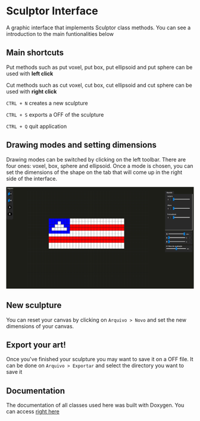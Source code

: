 # Sculptor Interface

A graphic interface that implements Sculptor class methods. You can see a introduction to the main funtionalities below

## Main shortcuts

Put methods such as put voxel, put box, put ellipsoid and put sphere can be used with **left click**

Cut methods such as cut voxel, cut box, cut ellipsoid and cut sphere can be used with **right click**

`CTRL + N` creates a new sculpture

`CTRL + S` exports a OFF of the sculpture

`CTRL + Q` quit application

## Drawing modes and setting dimensions

Drawing modes can be switched by clicking on the left toolbar. There are four ones: voxel, box, sphere and ellipsoid. Once a mode is chosen, you can set the dimensions of the shape on the tab that will come up in the right side of the interface.

![Demonstração](./assets/bahia.PNG)

## New sculpture

You can reset your canvas by clicking on `Arquivo > Novo` and set the new dimensions of your canvas.

## Export your art!

Once you've finished your sculpture you may want to save it on a OFF file. It can be done on `Arquivo > Exportar` and select the directory you want to save it

## Documentation

The documentation of all classes used here was built with Doxygen. You can access [right here](https://raphaelramosds.github.io/sculptor/interface/)

